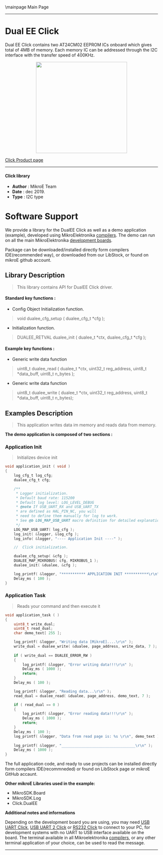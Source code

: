 \mainpage Main Page
 
 

---
# Dual EE Click

Dual EE Click contains two AT24CM02 EEPROM ICs onboard which gives total of 4MB of memory. Each memory IC can be addressed through the I2C interface with the transfer speed of 400KHz. 

<p align="center">
  <img src="https://download.mikroe.com/images/click_for_ide/dualee_click.png" height=300px>
</p>

[Click Product page](https://www.mikroe.com/dual-ee-click)

---


#### Click library 

- **Author**        : MikroE Team
- **Date**          : dec 2019.
- **Type**          : I2C type


# Software Support

We provide a library for the DualEE Click 
as well as a demo application (example), developed using MikroElektronika 
[compilers](https://shop.mikroe.com/compilers). 
The demo can run on all the main MikroElektronika [development boards](https://shop.mikroe.com/development-boards).

Package can be downloaded/installed directly form compilers IDE(recommended way), or downloaded from our LibStock, or found on mikroE github account. 

## Library Description

> This library contains API for DualEE Click driver.

#### Standard key functions :

- Config Object Initialization function.
> void dualee_cfg_setup ( dualee_cfg_t *cfg ); 
 
- Initialization function.
> DUALEE_RETVAL dualee_init ( dualee_t *ctx, dualee_cfg_t *cfg );

#### Example key functions :

- Generic write data function
> uint8_t dualee_read ( dualee_t *ctx, uint32_t reg_address, uint8_t *data_buff, uint8_t n_bytes );
 
- Generic write data function
> uint8_t dualee_write ( dualee_t *ctx, uint32_t reg_address, uint8_t *data_buff, uint8_t n_bytes);

## Examples Description

> This application writes data im memory and reads data from memory.

**The demo application is composed of two sections :**

### Application Init 

> Initializes device init

```c
void application_init ( void )
{
    log_cfg_t log_cfg;
    dualee_cfg_t cfg;

    /** 
     * Logger initialization.
     * Default baud rate: 115200
     * Default log level: LOG_LEVEL_DEBUG
     * @note If USB_UART_RX and USB_UART_TX 
     * are defined as HAL_PIN_NC, you will 
     * need to define them manually for log to work. 
     * See @b LOG_MAP_USB_UART macro definition for detailed explanation.
     */
    LOG_MAP_USB_UART( log_cfg );
    log_init( &logger, &log_cfg );
    log_info( &logger, "---- Application Init ----" );

    //  Click initialization.

    dualee_cfg_setup( &cfg );
    DUALEE_MAP_MIKROBUS( cfg, MIKROBUS_1 );
    dualee_init( &dualee, &cfg );

    log_printf( &logger, "*********** APPLICATION INIT ***********\r\n" );
    Delay_ms ( 100 );
}
```

### Application Task

> Reads your command and then execute it

```c
void application_task ( )
{
    uint8_t write_dual;
    uint8_t read_dual;
    char demo_text[ 255 ];

    log_printf( &logger, "Writing data [MikroE]....\r\n" );
    write_dual = dualee_write( &dualee, page_address, write_data, 7 );
  
    if ( write_dual == DUALEE_ERROR_RW )
    {
        log_printf( &logger, "Error writing data!!!\r\n" );
        Delay_ms ( 1000 );
        return;
    }
    Delay_ms ( 100 );

    log_printf( &logger, "Reading data...\r\n" );
    read_dual = dualee_read( &dualee, page_address, demo_text, 7 );

    if ( read_dual == 0 )
    {
        log_printf( &logger, "Error reading data!!!\r\n" );
        Delay_ms ( 1000 );
        return;
    }
    Delay_ms ( 100 );
    log_printf( &logger, "Data from read page is: %s \r\n", demo_text );
    
    log_printf( &logger, "__________________________________\r\n" );
    Delay_ms ( 1000 );
}
```

The full application code, and ready to use projects can be  installed directly form compilers IDE(recommneded) or found on LibStock page or mikroE GitHub accaunt.

**Other mikroE Libraries used in the example:** 

- MikroSDK.Board
- MikroSDK.Log
- Click.DualEE

**Additional notes and informations**

Depending on the development board you are using, you may need 
[USB UART Click](https://shop.mikroe.com/usb-uart-click), 
[USB UART 2 Click](https://shop.mikroe.com/usb-uart-2-click) or 
[RS232 Click](https://shop.mikroe.com/rs232-click) to connect to your PC, for 
development systems with no UART to USB interface available on the board. The 
terminal available in all Mikroelektronika 
[compilers](https://shop.mikroe.com/compilers), or any other terminal application 
of your choice, can be used to read the message.



---
